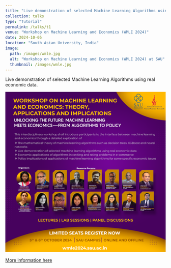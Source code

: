 ```yaml
---
title: "Live demonstration of selected Machine Learning Algorithms using real economic data."
collection: talks
type: "Tutorial"
permalink: /talks/t1
venue: "Workshop on Machine Learning and Economics (WMLE 2024)"
date: 2024-10-05
location: "South Asian University, India"
image:
  path: /images/wmle.jpg
  alt: "Workshop on Machine Learning and Economics (WMLE 2024) at SAU"
  thumbnail: /images/wmle.jpg
---
```



Live demonstration of selected Machine Learning Algorithms using real economic data.

<img src="/images/wmle.jpg" alt="Workshop on Machine Learning and Economics (WMLE 2024) at SAU, " width="800px">

[More information here]([[http://exampleurl.com](https://wmle2024.sau.ac.in/)]([https://sites.google.com/view/wmle2024/home](https://wmle2024.sau.ac.in/)))

